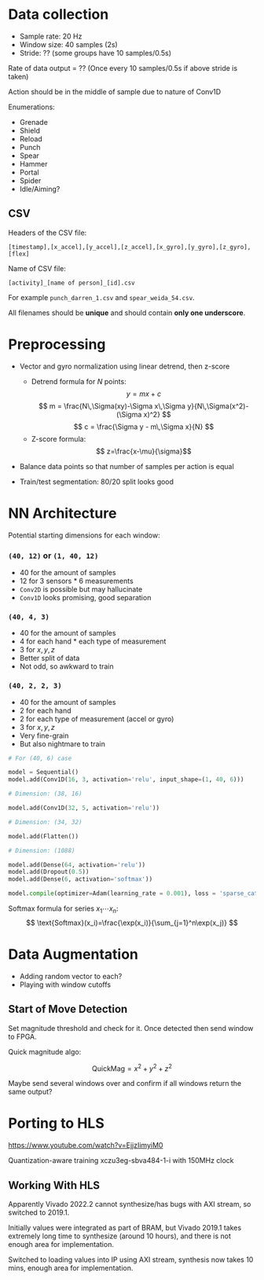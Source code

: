 # Data collection

* Sample rate: 20 Hz
* Window size: 40 samples (2s)
* Stride: ?? (some groups have 10 samples/0.5s)

Rate of data output = ?? (Once every 10 samples/0.5s if above stride is taken)

Action should be in the middle of sample due to nature of Conv1D

Enumerations:
* Grenade
* Shield
* Reload
* Punch
* Spear
* Hammer
* Portal
* Spider
* Idle/Aiming?

## CSV

Headers of the CSV file:
```csv
[timestamp],[x_accel],[y_accel],[z_accel],[x_gyro],[y_gyro],[z_gyro],[flex]
```

Name of CSV file: 
```
[activity]_[name of person]_[id].csv
```
For example `punch_darren_1.csv` and `spear_weida_54.csv`. 

All filenames should be **unique** and should contain **only one underscore**.

# Preprocessing

* Vector and gyro normalization using linear detrend, then z-score
    * Detrend formula for $N$ points:
$$
y=mx+c
$$$$
m = \frac{N\,\Sigma(xy)-\Sigma x\,\Sigma y}{N\,\Sigma(x^2)-(\Sigma x)^2}
$$$$
c = \frac{\Sigma y - m\,\Sigma x}{N}
$$
    * Z-score formula:
$$
z=\frac{x-\mu}{\sigma}​
$$

* Balance data points so that number of samples per action is equal
* Train/test segmentation: 80/20 split looks good

# NN Architecture

Potential starting dimensions for each window:

### `(40, 12)` or `(1, 40, 12)`
* 40 for the amount of samples
* 12 for 3 sensors * 6 measurements
* `Conv2D` is possible but may hallucinate
* `Conv1D` looks promising, good separation

### `(40, 4, 3)` 
* 40 for the amount of samples
* 4 for each hand * each type of measurement
* 3 for $x,y,z$
* Better split of data
* Not odd, so awkward to train

### `(40, 2, 2, 3)`
* 40 for the amount of samples
* 2 for each hand
* 2 for each type of measurement (accel or gyro)
* 3 for $x,y,z$
* Very fine-grain
* But also nightmare to train

```python
# For (40, 6) case

model = Sequential()
model.add(Conv1D(16, 3, activation='relu', input_shape=(1, 40, 6)))

# Dimension: (38, 16)

model.add(Conv1D(32, 5, activation='relu'))

# Dimension: (34, 32)

model.add(Flatten())

# Dimension: (1088)

model.add(Dense(64, activation='relu'))
model.add(Dropout(0.5))
model.add(Dense(6, activation='softmax'))

model.compile(optimizer=Adam(learning_rate = 0.001), loss = 'sparse_categorical_crossentropy', metrics = ['accuracy'])
```

Softmax formula for series $x_1\cdots x_n$:
$$
\text{Softmax}(x_i)=\frac{\exp(x_i)}{\sum_{j=1}^n\exp(x_j)}
$$

# Data Augmentation

* Adding random vector to each?
* Playing with window cutoffs

## Start of Move Detection

Set magnitude threshold and check for it. Once detected then send window to FPGA.

Quick magnitude algo:

$$
\text{QuickMag} = x^2+y^2+z^2
$$

Maybe send several windows over and confirm if all windows return the same output?

# Porting to HLS

https://www.youtube.com/watch?v=EjjzIimyiM0

Quantization-aware training
xczu3eg-sbva484-1-i with 150MHz clock

## Working With HLS

Apparently Vivado 2022.2 cannot synthesize/has bugs with AXI stream, so switched to 2019.1.

Initially values were integrated as part of BRAM, but Vivado 2019.1 takes extremely long time to synthesize (around 10 hours), and there is not enough area for implementation. 

Switched to loading values into IP using AXI stream, synthesis now takes 10 mins, enough area for implementation.
